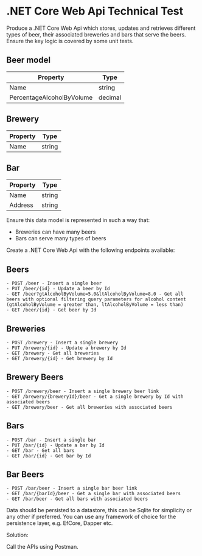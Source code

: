 # .NET Core Web Api Technical Test

Produce a .NET Core Web Api which stores, updates and retrieves different types of beer, their associated breweries and bars that serve the beers. Ensure the key logic is covered by some unit tests.

## Beer model


| Property                  | Type    |
| ------------------------- | ------- |
| Name                      | string  |
| PercentageAlcoholByVolume | decimal |

## Brewery


| Property                  | Type    |
| ------------------------- | ------- |
| Name                      | string  |

## Bar

| Property                  | Type    |
| ------------------------- | ------- |
| Name                      | string  |
| Address                   | string  |

Ensure this data model is represented in such a way that:

- Breweries can have many beers
- Bars can serve many types of beers

Create a .NET Core Web Api with the following endpoints available:

## Beers

```
- POST /beer - Insert a single beer
- PUT /beer/{id} - Update a beer by Id
- GET /beer?gtAlcoholByVolume=5.0&ltAlcoholByVolume=8.0 - Get all beers with optional filtering query parameters for alcohol content (gtAlcoholByVolume = greater than, ltAlcoholByVolume = less than)
- GET /beer/{id} - Get beer by Id
```

## Breweries

```
- POST /brewery - Insert a single brewery
- PUT /brewery/{id} - Update a brewery by Id
- GET /brewery - Get all breweries
- GET /brewery/{id} - Get brewery by Id
```

## Brewery Beers

```
- POST /brewery/beer - Insert a single brewery beer link
- GET /brewery/{breweryId}/beer - Get a single brewery by Id with associated beers
- GET /brewery/beer - Get all breweries with associated beers
```

## Bars

```
- POST /bar - Insert a single bar
- PUT /bar/{id} - Update a bar by Id
- GET /bar - Get all bars
- GET /bar/{id} - Get bar by Id
```

## Bar Beers

```
- POST /bar/beer - Insert a single bar beer link
- GET /bar/{barId}/beer - Get a single bar with associated beers
- GET /bar/beer - Get all bars with associated beers
```

Data should be persisted to a datastore, this can be Sqlite for simplicity or any other if preferred. You can use any framework of choice for the persistence layer, e.g. EfCore, Dapper etc.

Solution:

Call the APIs using Postman.